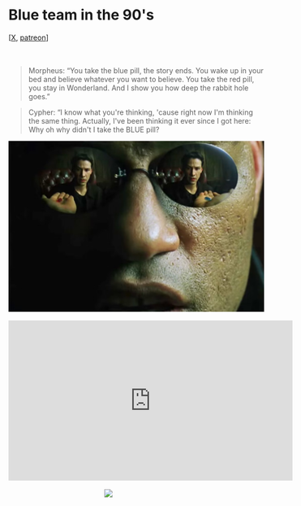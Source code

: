 # Blue team in the 90's

<div class="container">
[<a href="https://x.com/lcordier_x" target="_blank">X</a>,
<a href="https://www.patreon.com/louiscordier" target="_blank">patreon</a>]
</div>
<br/>

<br/>

> Morpheus: “You take the blue pill, the story ends. You wake up in your 
> bed and believe whatever you want to believe. You take the red pill, you
> stay in Wonderland. And I show you how deep the rabbit hole goes.” 

> Cypher: “I know what you're thinking, 'cause right now I'm thinking the
> same thing. Actually, I've been thinking it ever since I got here: 
> Why oh why didn't I take the BLUE pill?

<img src="./media/red_blue_pill.jpg" style="display: block; margin: 0 auto; width: 560px;" >

<br/>

<iframe width="560" height="315" style="display: block; margin: 0 auto;" src="https://www.youtube.com/embed/dbZ0OM1xytA?si=-MHhHFHXL_9IcIHo" title="YouTube video player" frameborder="0" allow="accelerometer; autoplay; clipboard-write; encrypted-media; gyroscope; picture-in-picture; web-share" referrerpolicy="strict-origin-when-cross-origin" allowfullscreen></iframe>

<br/>

<img src="https://louiscordier.com/fin.jpg?blog=20250201" style="width: 25%; display: block; margin: 0 auto;">
